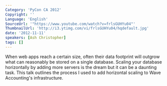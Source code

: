 ```yaml
---
Category: 'PyCon CA 2012'
Copyright: ''
Language: 'English'
SourceUrl: '"https://www.youtube.com/watch?v=frlsGUHYu04"'
ThumbnailUrl: 'http://i3.ytimg.com/vi/frlsGUHYu04/hqdefault.jpg'
date: '2012-11-11'
speakers: [Ash Christopher]
tags: []
---
```

When web apps reach a certain size, often their data footprint will outgrow
what can reasonably be stored on a single database. Scaling your database
horizontally by adding more servers is the dream but it can be a daunting
task. This talk outlines the process I used to add horizontal scaling to Wave
Accounting's infrastructure.

